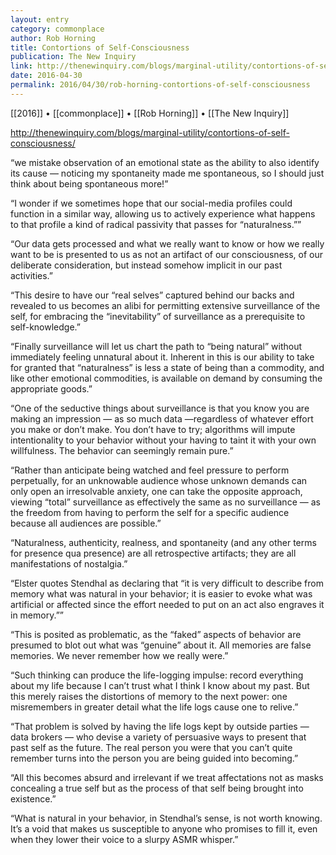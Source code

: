 ```yaml
---
layout: entry
category: commonplace
author: Rob Horning
title: Contortions of Self-Consciousness
publication: The New Inquiry
link: http://thenewinquiry.com/blogs/marginal-utility/contortions-of-self-consciousness/
date: 2016-04-30
permalink: 2016/04/30/rob-horning-contortions-of-self-consciousness
---
```


[[2016]] • [[commonplace]] • [[Rob Horning]] • [[The New Inquiry]]

http://thenewinquiry.com/blogs/marginal-utility/contortions-of-self-consciousness/

“we mistake observation of an emotional state as the ability to also identify its cause — noticing my spontaneity made me spontaneous, so I should just think about being spontaneous more!”

“I wonder if we sometimes hope that our social-media profiles could function in a similar way, allowing us to actively experience what happens to that profile a kind of radical passivity that passes for “naturalness.””

“Our data gets processed and what we really want to know or how we really want to be is presented to us as not an artifact of our consciousness, of our deliberate consideration, but instead somehow implicit in our past activities.”

“This desire to have our “real selves” captured behind our backs and revealed to us becomes an alibi for permitting extensive surveillance of the self, for embracing the “inevitability” of surveillance as a prerequisite to self-knowledge.”

“Finally surveillance will let us chart the path to “being natural” without immediately feeling unnatural about it. Inherent in this is our ability to take for granted that “naturalness” is less a state of being than a commodity, and like other emotional commodities, is available on demand by consuming the appropriate goods.”

“One of the seductive things about surveillance is that you know you are making an impression — as so much data —regardless of whatever effort you make or don’t make. You don’t have to try; algorithms will impute intentionality to your behavior without your having to taint it with your own willfulness. The behavior can seemingly remain pure.”

“Rather than anticipate being watched and feel pressure to perform perpetually, for an unknowable audience whose unknown demands can only open an irresolvable anxiety, one can take the opposite approach, viewing “total” surveillance as effectively the same as no surveillance — as the freedom from having to perform the self for a specific audience because all audiences are possible.”

“Naturalness, authenticity, realness, and spontaneity (and any other terms for presence qua presence) are all retrospective artifacts; they are all manifestations of nostalgia.”

“Elster quotes Stendhal as declaring that “it is very difficult to describe from memory what was natural in your behavior; it is easier to evoke what was artificial or affected since the effort needed to put on an act also engraves it in memory.””

“This is posited as problematic, as the “faked” aspects of behavior are presumed to blot out what was “genuine” about it. All memories are false memories. We never remember how we really were.”

“Such thinking can produce the life-logging impulse: record everything about my life because I can’t trust what I think I know about my past. But this merely raises the distortions of memory to the next power: one misremembers in greater detail what the life logs cause one to relive.”

“That problem is solved by having the life logs kept by outside parties — data brokers — who devise a variety of persuasive ways to present that past self as the future. The real person you were that you can’t quite remember turns into the person you are being guided into becoming.”

“All this becomes absurd and irrelevant if we treat affectations not as masks concealing a true self but as the process of that self being brought into existence.”

“What is natural in your behavior, in Stendhal’s sense, is not worth knowing. It’s a void that makes us susceptible to anyone who promises to fill it, even when they lower their voice to a slurpy ASMR whisper.”
